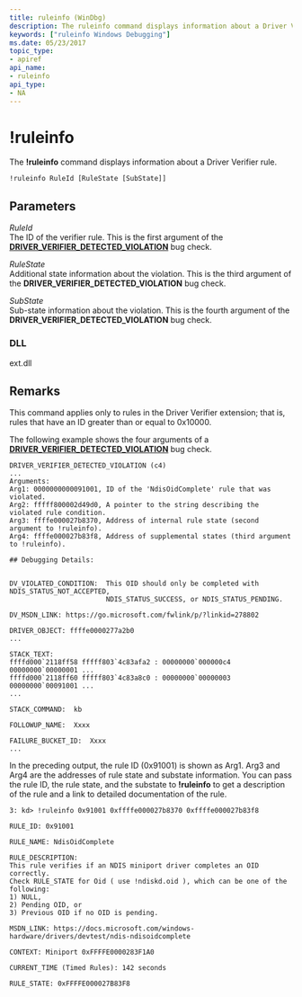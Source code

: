 ```yaml
---
title: ruleinfo (WinDbg)
description: The ruleinfo command displays information about a Driver Verifier rule.
keywords: ["ruleinfo Windows Debugging"]
ms.date: 05/23/2017
topic_type:
- apiref
api_name:
- ruleinfo
api_type:
- NA
---
```


# !ruleinfo


The **!ruleinfo** command displays information about a Driver Verifier rule.

```dbgcmd
!ruleinfo RuleId [RuleState [SubState]]
```

## <span id="ddk__ptov_dbg"></span><span id="DDK__PTOV_DBG"></span>Parameters


<span id="_______RuleId______"></span><span id="_______ruleid______"></span><span id="_______RULEID______"></span> *RuleId*   
The ID of the verifier rule. This is the first argument of the [**DRIVER\_VERIFIER\_DETECTED\_VIOLATION**](bug-check-0xc4--driver-verifier-detected-violation.md) bug check.

<span id="_______RuleState______"></span><span id="_______rulestate______"></span><span id="_______RULESTATE______"></span> *RuleState*   
Additional state information about the violation. This is the third argument of the **DRIVER\_VERIFIER\_DETECTED\_VIOLATION** bug check.

<span id="_______SubState______"></span><span id="_______substate______"></span><span id="_______SUBSTATE______"></span> *SubState*   
Sub-state information about the violation. This is the fourth argument of the **DRIVER\_VERIFIER\_DETECTED\_VIOLATION** bug check.

### <span id="DLL"></span><span id="dll"></span>DLL

ext.dll

## Remarks

This command applies only to rules in the Driver Verifier extension; that is, rules that have an ID greater than or equal to 0x10000.

The following example shows the four arguments of a [**DRIVER\_VERIFIER\_DETECTED\_VIOLATION**](bug-check-0xc4--driver-verifier-detected-violation.md) bug check.

```dbgcmd
DRIVER_VERIFIER_DETECTED_VIOLATION (c4)
...
Arguments:
Arg1: 0000000000091001, ID of the 'NdisOidComplete' rule that was violated.
Arg2: fffff800002d49d0, A pointer to the string describing the violated rule condition.
Arg3: ffffe000027b8370, Address of internal rule state (second argument to !ruleinfo).
Arg4: ffffe000027b83f8, Address of supplemental states (third argument to !ruleinfo).

## Debugging Details:


DV_VIOLATED_CONDITION:  This OID should only be completed with NDIS_STATUS_NOT_ACCEPTED, 
                        NDIS_STATUS_SUCCESS, or NDIS_STATUS_PENDING.

DV_MSDN_LINK: https://go.microsoft.com/fwlink/p/?linkid=278802

DRIVER_OBJECT: ffffe0000277a2b0
...

STACK_TEXT:  
ffffd000`2118ff58 fffff803`4c83afa2 : 00000000`000000c4 00000000`00000001 ...
ffffd000`2118ff60 fffff803`4c83a8c0 : 00000000`00000003 00000000`00091001 ...
...

STACK_COMMAND:  kb

FOLLOWUP_NAME:  Xxxx

FAILURE_BUCKET_ID:  Xxxx
...
```

In the preceding output, the rule ID (0x91001) is shown as Arg1. Arg3 and Arg4 are the addresses of rule state and substate information. You can pass the rule ID, the rule state, and the substate to **!ruleinfo** to get a description of the rule and a link to detailed documentation of the rule.

```dbgcmd
3: kd> !ruleinfo 0x91001 0xffffe000027b8370 0xffffe000027b83f8

RULE_ID: 0x91001

RULE_NAME: NdisOidComplete

RULE_DESCRIPTION:
This rule verifies if an NDIS miniport driver completes an OID correctly.
Check RULE_STATE for Oid ( use !ndiskd.oid ), which can be one of the following:
1) NULL,
2) Pending OID, or
3) Previous OID if no OID is pending.

MSDN_LINK: https://docs.microsoft.com/windows-hardware/drivers/devtest/ndis-ndisoidcomplete

CONTEXT: Miniport 0xFFFFE0000283F1A0

CURRENT_TIME (Timed Rules): 142 seconds

RULE_STATE: 0xFFFFE000027B83F8
```

 

 





